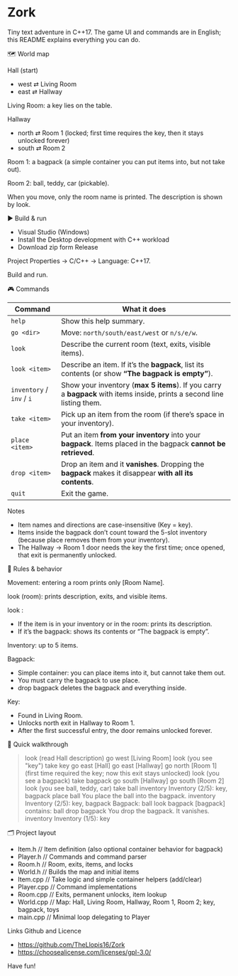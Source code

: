 # Zork

Tiny text adventure in C++17. The game UI and commands are in English; this README explains everything you can do.

🗺️ World map

Hall (start)
- west ⇄ Living Room
- east ⇄ Hallway

Living Room: a key lies on the table.

Hallway
- north ⇄ Room 1 (locked; first time requires the key, then it stays unlocked forever)
- south ⇄ Room 2

Room 1: a bagpack (a simple container you can put items into, but not take out).

Room 2: ball, teddy, car (pickable).

When you move, only the room name is printed. The description is shown by look.


▶️ Build & run

- Visual Studio (Windows)
- Install the Desktop development with C++ workload
- Download zip form Release

Project Properties → C/C++ → Language: C++17.

Build and run.

🎮 Commands

| Command                   | What it does                                                                                                            |
| ------------------------- | ----------------------------------------------------------------------------------------------------------------------- |
| `help`                    | Show this help summary.                                                                                                 |
| `go <dir>`                | Move: `north/south/east/west` or `n/s/e/w`.                                                                             |
| `look`                    | Describe the current room (text, exits, visible items).                                                                 |
| `look <item>`             | Describe an item. If it’s the **bagpack**, list its contents (or show **“The bagpack is empty”**).                      |
| `inventory` / `inv` / `i` | Show your inventory (**max 5 items**). If you carry a **bagpack** with items inside, prints a second line listing them. |
| `take <item>`             | Pick up an item from the room (if there’s space in your inventory).                                                     |
| `place <item>`            | Put an item **from your inventory** into your **bagpack**. Items placed in the bagpack **cannot be retrieved**.         |
| `drop <item>`             | Drop an item and it **vanishes**. Dropping the **bagpack** makes it disappear **with all its contents**.                |
| `quit`                    | Exit the game.                                                                                                          |


Notes
- Item names and directions are case-insensitive (Key = key).
- Items inside the bagpack don’t count toward the 5-slot inventory (because place removes them from your inventory).
- The Hallway → Room 1 door needs the key the first time; once opened, that exit is permanently unlocked.

🧠 Rules & behavior

Movement: entering a room prints only [Room Name].

look (room): prints description, exits, and visible items.
  
look <item>:
- If the item is in your inventory or in the room: prints its description.
- If it’s the bagpack: shows its contents or “The bagpack is empty”.

Inventory: up to 5 items.

Bagpack:
- Simple container: you can place items into it, but cannot take them out.
- You must carry the bagpack to use place.
- drop bagpack deletes the bagpack and everything inside.

Key:
- Found in Living Room.
- Unlocks north exit in Hallway to Room 1.
- After the first successful entry, the door remains unlocked forever.

🏁 Quick walkthrough
> look
(read Hall description)
> go west
[Living Room]
> look
(you see "key")
> take key
> go east
[Hall]
> go east
[Hallway]
> go north
[Room 1]     (first time required the key; now this exit stays unlocked)
> look
(you see a bagpack)
> take bagpack
> go south
[Hallway]
> go south
[Room 2]
> look
(you see ball, teddy, car)
> take ball
> inventory
Inventory (2/5): key, bagpack
> place ball
You place the ball into the bagpack.
> inventory
Inventory (2/5): key, bagpack
Bagpack: ball
> look bagpack
[bagpack] contains: ball
> drop bagpack
You drop the bagpack. It vanishes.
> inventory
Inventory (1/5): key

🗂️ Project layout

- Item.h      // Item definition (also optional container behavior for bagpack)
- Player.h    // Commands and command parser
- Room.h      // Room, exits, items, and locks
- World.h     // Builds the map and initial items
- Item.cpp    // Take logic and simple container helpers (add/clear)
- Player.cpp  // Command implementations
- Room.cpp    // Exits, permanent unlocks, item lookup
- World.cpp   // Map: Hall, Living Room, Hallway, Room 1, Room 2; key, bagpack, toys
- main.cpp    // Minimal loop delegating to Player

Links Github and Licence
- https://github.com/TheLlopis16/Zork
- https://choosealicense.com/licenses/gpl-3.0/

Have fun!

